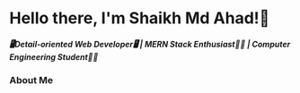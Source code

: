 <h1>Hello there, I'm Shaikh Md Ahad!👋</h1> 
<h5>🖥Detail-oriented Web Developer🖥 | MERN Stack Enthusiast👨‍💻 | Computer Engineering Student👨‍🎓</h5>
<h3>About Me</h3>

